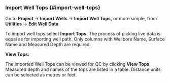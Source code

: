 ### Import Well Tops {#import-well-tops}

Go to **Project** → **Import Wells** → **Import Well Tops,** or more simple, from **Utilities** → **Edit Well Data**

To import well tops select **Import Tops**. The process of picking live data is equal as for importing well path. Only columns with Wellbore Name, Surface Name and Measured Depth are required.

**View Tops:**

The imported Well Tops can be viewed for QC by clicking **View Tops**. Measured depth and names of the tops are listed in a table. Distance units can be selected as metres or feet.